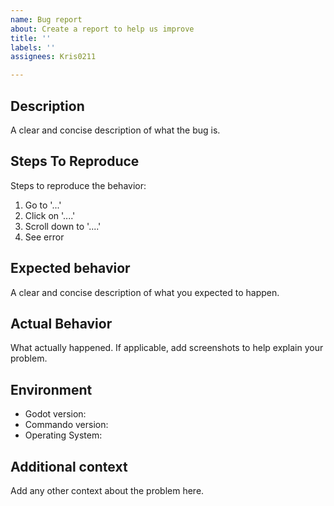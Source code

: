 ```yaml
---
name: Bug report
about: Create a report to help us improve
title: ''
labels: ''
assignees: Kris0211

---
```


## Description
A clear and concise description of what the bug is.

## Steps To Reproduce
Steps to reproduce the behavior:
1. Go to '...'
2. Click on '....'
3. Scroll down to '....'
4. See error

## Expected behavior
A clear and concise description of what you expected to happen.

## Actual Behavior
What actually happened. If applicable, add screenshots to help explain your problem.

## Environment
- Godot version:
- Commando version:
- Operating System:

## Additional context
Add any other context about the problem here.
